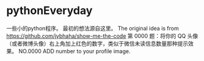 # pythonEveryday
一些小的python程序。
最初的想法源自这里。
The original idea is from https://github.com/jybhaha/show-me-the-code
第 0000 题：将你的 QQ 头像（或者微博头像）右上角加上红色的数字，类似于微信未读信息数量那种提示效果。
NO.0000  ADD number to your profile image.


